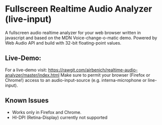 # Fullscreen Realtime Audio Analyzer (live-input)
A fullscreen audio realtime analyzer for your web browser written in javascript and based on the MDN Voice-change-o-matic demo. Powered by Web Audio API and build with 32-bit floating-point values.

## Live-Demo:
For a live-demo visit:
https://rawgit.com/airbenich/realtime-audio-analyzer/master/index.html
Make sure to permit your browser (Firefox or Chrome!) access to an audio-input-source (e.g. interna-microphone or line-input).

## Known Issues
- Works only in Firefox and Chrome.
- HI-DPI (Retina-Display) currently not supported
